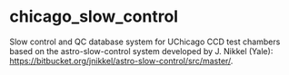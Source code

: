 # chicago_slow_control

Slow control and QC database system for UChicago CCD test chambers based on the astro-slow-control system developed by J. Nikkel (Yale): https://bitbucket.org/jnikkel/astro-slow-control/src/master/.
